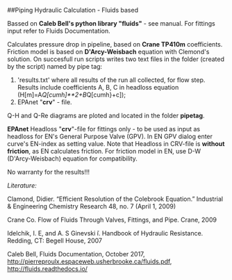 ##Piping Hydraulic Calculation - Fluids based

Bassed on <b>Caleb Bell's python library "fluids"</b> - see manual.
For fittings input refer to Fluids Documentation.

Calculates pressure drop in pipeline, based on <b>Crane TP410m</b> coefficients. Friction model is based on <b>D'Arcy-Weisbach</b> equation with Clemond's solution. On succesfull run scripts writes two text files in the folder (created by the script) named by pipe tag:
1. 'results.txt' where all results of the run all collected, for flow step. Results include coefficients A, B, C in headloss equation (H[m]=A*Q[cumh]**2+B*Q[cumh}+c]);
2. EPAnet "<b>crv</b>" - file.

Q-H and Q-Re diagrams are ploted and located in the folder <b>pipetag</b>.


<b>EPAnet</b> Headloss "<b>crv</b>"-file for fittings only - to be used as input as headloss for EN's General Purpose Valve (GPV). 
In EN GPV dialog enter curve's EN-index as setting value. Note that Headloss in CRV-file is <b>without friction</b>, as EN calculates friction.
For friction model in EN, use D-W (D'Arcy-Weisbach) equation for compatibility.

No warranty for the results!!!

<i>Literature:</i>

Clamond, Didier. “Efficient Resolution of the Colebrook Equation.” Industrial & Engineering Chemistry Research 48, no. 7 (April 1, 2009) 

Crane Co. Flow of Fluids Through Valves, Fittings, and Pipe. Crane, 2009 

Idelchik, I. E, and A. S Ginevski ̆ı. Handbook of Hydraulic Resistance. Redding, CT: Begell House, 2007 

Caleb Bell, Fluids Documentation, October 2017, http://pierreproulx.espaceweb.usherbrooke.ca/fluids.pdf, http://fluids.readthedocs.io/